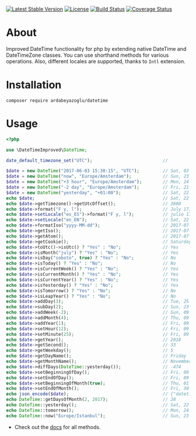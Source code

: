[![Latest Stable Version](https://poser.pugx.org/ardabeyazoglu/datetime/v/stable)](https://packagist.org/packages/ardabeyazoglu/datetime) [![License](https://poser.pugx.org/ardabeyazoglu/datetime/license)](https://packagist.org/packages/ardabeyazoglu/datetime) [![Build Status](https://travis-ci.org/ardabeyazoglu/php-datetime.svg?branch=master)](https://travis-ci.org/ardabeyazoglu/php-datetime) [![Coverage Status](https://coveralls.io/repos/github/ardabeyazoglu/php-datetime/badge.svg?branch=master)](https://coveralls.io/github/ardabeyazoglu/php-datetime?branch=master)

# About
Improved DateTime functionality for php by extending native DateTime and DateTimeZone classes. You can use shorthand methods for various operations. Also, different locales are supported, thanks to `Intl` extension.

# Installation

    composer require ardabeyazoglu/datetime

# Usage

```php
<?php

use \DateTimeImproved\DateTime;

date_default_timezone_set("UTC");                           // 

$date = new DateTime("2017-06-03 15:30:15", "UTC");         // Sat, 03 Jun 2017 15:30:15 +0000
$date = new DateTime("now", "Europe/Amsterdam");            // Sun, 23 Jul 2017 22:22:33 +0200
$date = new DateTime("+3 hour", "Europe/Amsterdam");        // Mon, 24 Jul 2017 01:22:33 +0200
$date = new DateTime("-2 day", "Europe/Amsterdam");         // Fri, 21 Jul 2017 22:22:33 +0200
$date = new DateTime("yesterday", "+01:00");                // Sat, 22 Jul 2017 21:22:33 +0100
echo $date;                                                 // Sat, 22 Jul 2017 21:22:33 +0100
echo $date->getTimezone()->getUtcOffset();                  // 3600
echo $date->format("F y, l");                               // July 17, Saturday
echo $date->setLocale("es_ES")->format("F y, l");           // julio 17, sábado
echo $date->setLocale("en_EN");                             // Sat, 22 Jul 2017 21:22:33 +0100
echo $date->formatIso("yyyy-MM-dd");                        // 2017-07-22
echo $date->getIso();                                       // 2017-07-22T21:22:33+0100
echo $date->getAtom();                                      // 2017-07-22T21:22:33+01:00
echo $date->getCookie();                                    // Saturday, 22-Jul-2017 21:22:33 GMT+1
echo $date->toUtc()->isUtc() ? "Yes" : "No";                // Yes
echo $date->isMonth("july") ? "Yes" : "No";                 // Yes
echo $date->isDay("soboto", true) ? "Yes" : "No";           // No
echo $date->isToday() ? "Yes" : "No";                       // No
echo $date->isCurrentWeek() ? "Yes" : "No";                 // Yes
echo $date->isCurrentMonth() ? "Yes" : "No";                // Yes
echo $date->isCurrentYear() ? "Yes" : "No";                 // Yes
echo $date->isYesterday() ? "Yes" : "No";                   // Yes
echo $date->isTomorrow() ? "Yes" : "No";                    // No
echo $date->isLeapYear() ? "Yes" : "No";                    // No
echo $date->addDay(3);                                      // Tue, 25 Jul 2017 20:22:33 +0000
echo $date->subDay(2);                                      // Sun, 23 Jul 2017 20:22:33 +0000
echo $date->addWeek(-2);                                    // Sun, 09 Jul 2017 20:22:33 +0000
echo $date->addMonth(4);                                    // Thu, 09 Nov 2017 20:22:33 +0000
echo $date->addYear(1);                                     // Fri, 09 Nov 2018 20:22:33 +0000
echo $date->setHour(12);                                    // Fri, 09 Nov 2018 12:22:33 +0000
echo $date->setMinute(25);                                  // Fri, 09 Nov 2018 12:25:33 +0000
echo $date->getYear();                                      // 2018
echo $date->getSecond();                                    // 33
echo $date->getWeekday();                                   // 5
echo $date->getDayName();                                   // Friday
echo $date->getMonthName();                                 // November
echo $date->diffDays(DateTime::yesterday());                // -474
echo $date->setBeginningOfDay();                            // Fri, 09 Nov 2018 00:00:00 +0000
echo $date->setEndOfDay();                                  // Fri, 09 Nov 2018 23:59:59 +0000
echo $date->setBeginningOfMonth(true);                      // Thu, 01 Nov 2018 00:00:00 +0000
echo $date->setEndOfMonth();                                // Fri, 30 Nov 2018 23:59:59 +0000
echo json_encode($date);                                    // {"datetime":"2018-11-30T23:59:59+00:00","timezone":{"name":"UTC","location":{"country_code":"??","latitude":0,"longitude":0,"comments":""}},"locale":"en_EN"}
echo DateTime::getDaysOfMonth(2, 2017);                     // 28
echo DateTime::yesterday();                                 // Sat, 22 Jul 2017 20:22:33 +0000
echo DateTime::tomorrow();                                  // Mon, 24 Jul 2017 20:22:33 +0000
echo DateTime::now("Europe/Istanbul");                      // Sun, 23 Jul 2017 23:22:33 +0300

```

* Check out the [docs](https://github.com/ardabeyazoglu/php-datetime/tree/master/docs) for all methods.
